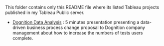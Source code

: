 This folder contains only this README file where its listed Tableau projects published in my Tableau Public server.


- [Dognition Data Analysis](https://public.tableau.com/views/DognitionDataAnalysis_16075361897270/DognitionAnalysis?:language=en&:display_count=y&publish=yes&:origin=viz_share_link) : 5 minutes presentation presenting a data-driven business process change proposal to Dognition company management about how to increase the numbers of tests users complete.
